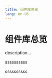 ```yaml
---
title: 组件库总览
lang: en-US
---
```


# 组件库总览

description...

<PvueButton>ssssssssss</PvueButton>

<PvueButton type="primary">ssssssssss</PvueButton>
